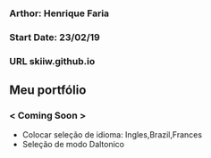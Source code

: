 ### Arthor: Henrique Faria ###
### Start Date: 23/02/19 ###
### URL skiiw.github.io ###

## Meu portfólio ##
### < Coming Soon > ###
- Colocar seleção de idioma: Ingles,Brazil,Frances
- Seleção de modo Daltonico
